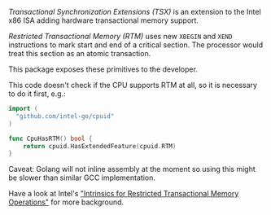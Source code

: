*Transactional Synchronization Extensions (TSX)* is an extension to the Intel x86 ISA adding hardware transactional memory support.

*Restricted Transactional Memory (RTM)* uses new `XBEGIN` and `XEND` instructions to mark start and end of a critical section.
The processor would treat this section as an atomic transaction.

This package exposes these primitives to the developer.

This code doesn't check if the CPU supports RTM at all, so it is necessary to do it first, e.g.:

```go
import (
  "github.com/intel-go/cpuid"
)

func CpuHasRTM() bool {
	return cpuid.HasExtendedFeature(cpuid.RTM)
}
```

Caveat: Golang will not inline assembly at the moment so using this might be slower than similar GCC implementation.

Have a look at Intel's ["Intrinsics for Restricted Transactional Memory Operations"](https://software.intel.com/en-us/node/524024) for more background.

